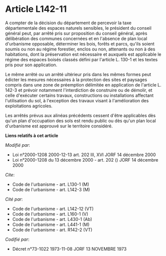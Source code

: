 # Article L142-11

A compter de la décision du département de percevoir la taxe départementale des espaces naturels sensibles, le président du
conseil général peut, par arrêté pris sur proposition du conseil général, après délibération des communes concernées et en
l'absence de plan local d'urbanisme opposable, déterminer les bois, forêts et parcs, qu'ils soient soumis ou non au régime
forestier, enclos ou non, attenants ou non à des habitations, dont la préservation est nécessaire et auxquels est applicable
le régime des espaces boisés classés défini par l'article L. 130-1 et les textes pris pour son application.

Le même arrêté ou un arrêté ultérieur pris dans les mêmes formes peut édicter les mesures nécessaires à la protection des
sites et paysages compris dans une zone de préemption délimitée en application de l'article L. 142-3 et prévoir notamment
l'interdiction de construire ou de démolir, et celle d'exécuter certains travaux, constructions ou installations affectant
l'utilisation du sol, à l'exception des travaux visant à l'amélioration des exploitations agricoles.

Les arrêtés prévus aux alinéas précédents cessent d'être applicables dès qu'un plan d'occupation des sols est rendu public ou
dès  qu'un plan local d'urbanisme est approuvé sur le territoire considéré.

**Liens relatifs à cet article**

_Modifié par_:

  - Loi n°2000-1208 2000-12-13 art. 202 III, XVI JORF 14 décembre 2000
  - Loi n°2000-1208 du 13 décembre 2000 - art. 202 () JORF 14 décembre 2000

_Cite_:

  - Code de l'urbanisme - art. L130-1 (M)
  - Code de l'urbanisme - art. L142-3 (M)

_Cité par_:

  - Code de l'urbanisme - art. L142-12 (VT)
  - Code de l'urbanisme - art. L160-1 (V)
  - Code de l'urbanisme - art. L430-1 (Ab)
  - Code de l'urbanisme - art. L441-1 (M)
  - Code de l'urbanisme - art. R142-2 (VT)

_Codifié par_:

  - Décret n°73-1022 1973-11-08 JORF 13 NOVEMBRE 1973
